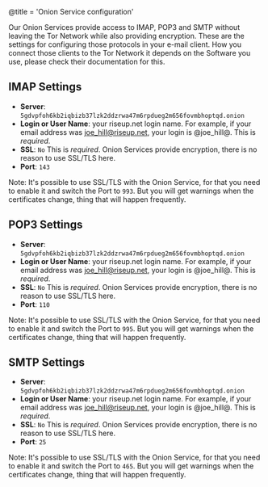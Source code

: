 @title = 'Onion Service configuration'

Our Onion Services provide access to IMAP, POP3 and SMTP without leaving the Tor Network while also providing encryption. These are the settings for configuring those protocols in your e-mail client. How you connect those clients to the Tor Network it depends on the Software you use, please check their documentation for this.

## IMAP Settings

- **Server**: `5gdvpfoh6kb2iqbizb37lzk2ddzrwa47m6rpdueg2m656fovmbhoptqd.onion`
- **Login or User Name**: your riseup.net login name.
For example, if your email address was joe_hill@riseup.net, your login is @joe_hill@. This is *required*. 
- **SSL**: `No`
This is *required*. Onion Services provide encryption, there is no reason to use SSL/TLS here.
- **Port**: `143`

Note: It's possible to use SSL/TLS with the Onion Service, for that you need to enable it and switch the Port to `993`. But you will get warnings when the certificates change, thing that will happen frequently.

## POP3 Settings

- **Server**: `5gdvpfoh6kb2iqbizb37lzk2ddzrwa47m6rpdueg2m656fovmbhoptqd.onion`
- **Login or User Name**: your riseup.net login name.
For example, if your email address was joe_hill@riseup.net, your login is @joe_hill@. This is *required*. 
- **SSL**: `No`
This is *required*. Onion Services provide encryption, there is no reason to use SSL/TLS here.
- **Port**: `110`

Note: It's possible to use SSL/TLS with the Onion Service, for that you need to enable it and switch the Port to `995`. But you will get warnings when the certificates change, thing that will happen frequently.

## SMTP Settings

- **Server**: `5gdvpfoh6kb2iqbizb37lzk2ddzrwa47m6rpdueg2m656fovmbhoptqd.onion`
- **Login or User Name**: your riseup.net login name.
For example, if your email address was joe_hill@riseup.net, your login is @joe_hill@. This is *required*. 
- **SSL**: `No`
This is *required*. Onion Services provide encryption, there is no reason to use SSL/TLS here.
- **Port**: `25`

Note: It's possible to use SSL/TLS with the Onion Service, for that you need to enable it and switch the Port to `465`. But you will get warnings when the certificates change, thing that will happen frequently.